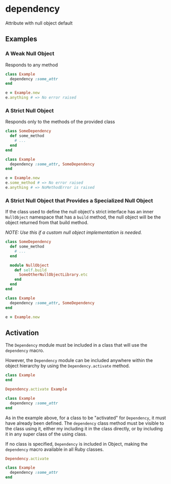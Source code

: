 # dependency

Attribute with null object default

## Examples

### A Weak Null Object

Responds to any method

```ruby
class Example
  dependency :some_attr
end

e = Example.new
e.anything # => No error raised
```

### A Strict Null Object

Responds only to the methods of the provided class

```ruby
class SomeDependency
  def some_method
    # ...
  end
end

class Example
  dependency :some_attr, SomeDependency
end

e = Example.new
e.some_method # => No error raised
e.anything # => NoMethodError is raised
```

### A Strict Null Object that Provides a Specialized Null Object

If the class used to define the null object's strict interface has an inner `NullObject` namespace that has a `build` method, the null object will be the object returned from that build method.

_NOTE: Use this if a custom null object implementation is needed._

```ruby
class SomeDependency
  def some_method
    # ...
  end

  module NullObject
    def self.build
      SomeOtherNullObjectLibrary.etc
    end
  end
end

class Example
  dependency :some_attr, SomeDependency
end

e = Example.new
```

## Activation

The `Dependency` module must be included in a class that will use the `dependency` macro.

However, the `Dependency` module can be included anywhere within the object hierarchy by using the `Dependency.activate` method.


```Ruby
class Example
end

Dependency.activate Example

class Example
  dependency :some_attr
end
```

As in the example above, for a class to be "activated" for `Dependency`, it must have already been defined. The `dependency` class method must be visible to the class using it, either my including it in the class directly, or by including it in any super class of the using class.

If no class is specified, `Dependency` is included in Object, making the `dependency` macro available in all Ruby classes.

```Ruby
Dependency.activate

class Example
  dependency :some_attr
end
```
